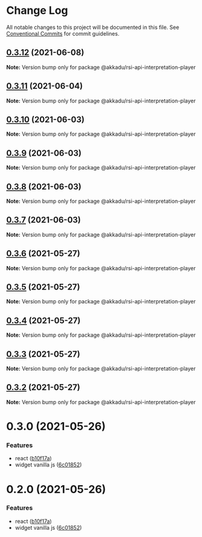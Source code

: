 # Change Log

All notable changes to this project will be documented in this file.
See [Conventional Commits](https://conventionalcommits.org) for commit guidelines.

## [0.3.12](https://github.com/Akkadu/rsi-api-widgets/compare/@akkadu/rsi-api-interpretation-player@0.3.11...@akkadu/rsi-api-interpretation-player@0.3.12) (2021-06-08)

**Note:** Version bump only for package @akkadu/rsi-api-interpretation-player





## [0.3.11](https://github.com/Akkadu/rsi-api-widgets/compare/@akkadu/rsi-api-interpretation-player@0.3.10...@akkadu/rsi-api-interpretation-player@0.3.11) (2021-06-04)

**Note:** Version bump only for package @akkadu/rsi-api-interpretation-player





## [0.3.10](https://github.com/Akkadu/rsi-api-widgets/compare/@akkadu/rsi-api-interpretation-player@0.3.9...@akkadu/rsi-api-interpretation-player@0.3.10) (2021-06-03)

**Note:** Version bump only for package @akkadu/rsi-api-interpretation-player





## [0.3.9](https://github.com/Akkadu/rsi-api-widgets/compare/@akkadu/rsi-api-interpretation-player@0.3.8...@akkadu/rsi-api-interpretation-player@0.3.9) (2021-06-03)

**Note:** Version bump only for package @akkadu/rsi-api-interpretation-player





## [0.3.8](https://github.com/Akkadu/rsi-api-widgets/compare/@akkadu/rsi-api-interpretation-player@0.3.7...@akkadu/rsi-api-interpretation-player@0.3.8) (2021-06-03)

**Note:** Version bump only for package @akkadu/rsi-api-interpretation-player





## [0.3.7](https://github.com/Akkadu/rsi-api-widgets/compare/@akkadu/rsi-api-interpretation-player@0.3.6...@akkadu/rsi-api-interpretation-player@0.3.7) (2021-06-03)

**Note:** Version bump only for package @akkadu/rsi-api-interpretation-player





## [0.3.6](https://github.com/Akkadu/rsi-api-widgets/compare/@akkadu/rsi-api-interpretation-player@0.3.5...@akkadu/rsi-api-interpretation-player@0.3.6) (2021-05-27)

**Note:** Version bump only for package @akkadu/rsi-api-interpretation-player





## [0.3.5](https://github.com/Akkadu/rsi-api-widgets/compare/@akkadu/rsi-api-interpretation-player@0.3.4...@akkadu/rsi-api-interpretation-player@0.3.5) (2021-05-27)

**Note:** Version bump only for package @akkadu/rsi-api-interpretation-player





## [0.3.4](https://github.com/Akkadu/rsi-api-widgets/compare/@akkadu/rsi-api-interpretation-player@0.3.3...@akkadu/rsi-api-interpretation-player@0.3.4) (2021-05-27)

**Note:** Version bump only for package @akkadu/rsi-api-interpretation-player





## [0.3.3](https://github.com/Akkadu/rsi-api-widgets/compare/@akkadu/rsi-api-interpretation-player@0.3.2...@akkadu/rsi-api-interpretation-player@0.3.3) (2021-05-27)

**Note:** Version bump only for package @akkadu/rsi-api-interpretation-player





## [0.3.2](https://github.com/Akkadu/rsi-api-widgets/compare/@akkadu/rsi-api-interpretation-player@0.3.0...@akkadu/rsi-api-interpretation-player@0.3.2) (2021-05-27)

**Note:** Version bump only for package @akkadu/rsi-api-interpretation-player





# 0.3.0 (2021-05-26)


### Features

* react ([b10f17a](https://github.com/Akkadu/rsi-api-widgets/commit/b10f17ae9b03467880473c7f05db6ffe2d688330))
* widget vanilla js ([6c01852](https://github.com/Akkadu/rsi-api-widgets/commit/6c018525465474deae3e6912eac82c92ce43f7bc))





# 0.2.0 (2021-05-26)


### Features

* react ([b10f17a](https://github.com/Akkadu/rsi-api-widgets/commit/b10f17ae9b03467880473c7f05db6ffe2d688330))
* widget vanilla js ([6c01852](https://github.com/Akkadu/rsi-api-widgets/commit/6c018525465474deae3e6912eac82c92ce43f7bc))
